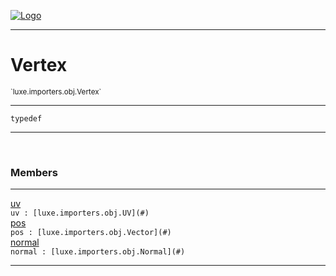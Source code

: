 
[![Logo](../../../../images/logo.png)](../../../../api/index.html)

---



<h1>Vertex</h1>
<small>`luxe.importers.obj.Vertex`</small>



---

`typedef`


---


&nbsp;
&nbsp;







<h3>Members</h3> <hr/><span class="member apipage">
                <a name="uv"><a class="lift" href="#uv">uv</a></a><div class="clear"></div>
                <code class="signature apipage">uv : [luxe.importers.obj.UV](#)</code><br/></span>
            <span class="small_desc_flat"></span><span class="member apipage">
                <a name="pos"><a class="lift" href="#pos">pos</a></a><div class="clear"></div>
                <code class="signature apipage">pos : [luxe.importers.obj.Vector](#)</code><br/></span>
            <span class="small_desc_flat"></span><span class="member apipage">
                <a name="normal"><a class="lift" href="#normal">normal</a></a><div class="clear"></div>
                <code class="signature apipage">normal : [luxe.importers.obj.Normal](#)</code><br/></span>
            <span class="small_desc_flat"></span>








---

&nbsp;
&nbsp;
&nbsp;
&nbsp;